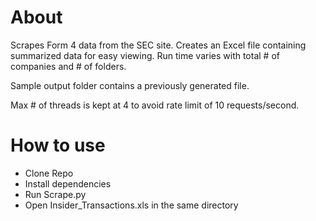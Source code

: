 # About
Scrapes Form 4 data from the SEC site. Creates an Excel file containing summarized data for easy viewing. Run time varies with total # of companies and # of folders.

Sample output folder contains a previously generated file.

Max # of threads is kept at 4 to avoid rate limit of 10 requests/second.

# How to use 
- Clone Repo
- Install dependencies
- Run Scrape.py
- Open Insider_Transactions.xls in the same directory





